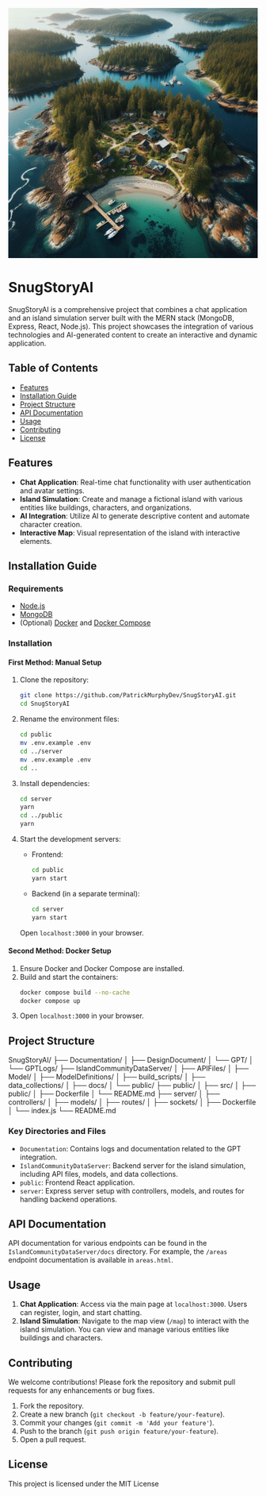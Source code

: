 ![Not Game Graphics concept art](./images/inspo/readme.jpg)
# SnugStoryAI

SnugStoryAI is a comprehensive project that combines a chat application and an island simulation server built with the MERN stack (MongoDB, Express, React, Node.js). This project showcases the integration of various technologies and AI-generated content to create an interactive and dynamic application.

## Table of Contents

- [Features](#features)
- [Installation Guide](#installation-guide)
- [Project Structure](#project-structure)
- [API Documentation](#api-documentation)
- [Usage](#usage)
- [Contributing](#contributing)
- [License](#license)

## Features

- **Chat Application**: Real-time chat functionality with user authentication and avatar settings.
- **Island Simulation**: Create and manage a fictional island with various entities like buildings, characters, and organizations.
- **AI Integration**: Utilize AI to generate descriptive content and automate character creation.
- **Interactive Map**: Visual representation of the island with interactive elements.

## Installation Guide

### Requirements

- [Node.js](https://nodejs.org/en/download)
- [MongoDB](https://www.mongodb.com/docs/manual/administration/install-community/)
- (Optional) [Docker](https://docs.docker.com/get-docker/) and [Docker Compose](https://docs.docker.com/compose/install/)

### Installation

#### First Method: Manual Setup

1. Clone the repository:
    ```sh
    git clone https://github.com/PatrickMurphyDev/SnugStoryAI.git
    cd SnugStoryAI
    ```

2. Rename the environment files:
    ```sh
    cd public
    mv .env.example .env
    cd ../server
    mv .env.example .env
    cd ..
    ```

3. Install dependencies:
    ```sh
    cd server
    yarn
    cd ../public
    yarn
    ```

4. Start the development servers:

    - Frontend:
        ```sh
        cd public
        yarn start
        ```

    - Backend (in a separate terminal):
        ```sh
        cd server
        yarn start
        ```

    Open `localhost:3000` in your browser.

#### Second Method: Docker Setup

1. Ensure Docker and Docker Compose are installed.
2. Build and start the containers:
    ```sh
    docker compose build --no-cache
    docker compose up
    ```
3. Open `localhost:3000` in your browser.

## Project Structure

SnugStoryAI/
├── Documentation/
│ ├── DesignDocument/
│ └── GPT/
│ └── GPTLogs/
├── IslandCommunityDataServer/
│ ├── APIFiles/
│ ├── Model/
│ ├── ModelDefinitions/
│ ├── build_scripts/
│ ├── data_collections/
│ ├── docs/
│ └── public/
├── public/
│ ├── src/
│ ├── public/
│ ├── Dockerfile
│ └── README.md
├── server/
│ ├── controllers/
│ ├── models/
│ ├── routes/
│ ├── sockets/
│ ├── Dockerfile
│ └── index.js
└── README.md

### Key Directories and Files

- `Documentation`: Contains logs and documentation related to the GPT integration.
- `IslandCommunityDataServer`: Backend server for the island simulation, including API files, models, and data collections.
- `public`: Frontend React application.
- `server`: Express server setup with controllers, models, and routes for handling backend operations.

## API Documentation

API documentation for various endpoints can be found in the `IslandCommunityDataServer/docs` directory. For example, the `/areas` endpoint documentation is available in `areas.html`.

## Usage

1. **Chat Application**: Access via the main page at `localhost:3000`. Users can register, login, and start chatting.
2. **Island Simulation**: Navigate to the map view (`/map`) to interact with the island simulation. You can view and manage various entities like buildings and characters.

## Contributing

We welcome contributions! Please fork the repository and submit pull requests for any enhancements or bug fixes.

1. Fork the repository.
2. Create a new branch (`git checkout -b feature/your-feature`).
3. Commit your changes (`git commit -m 'Add your feature'`).
4. Push to the branch (`git push origin feature/your-feature`).
5. Open a pull request.

## License

This project is licensed under the MIT License
